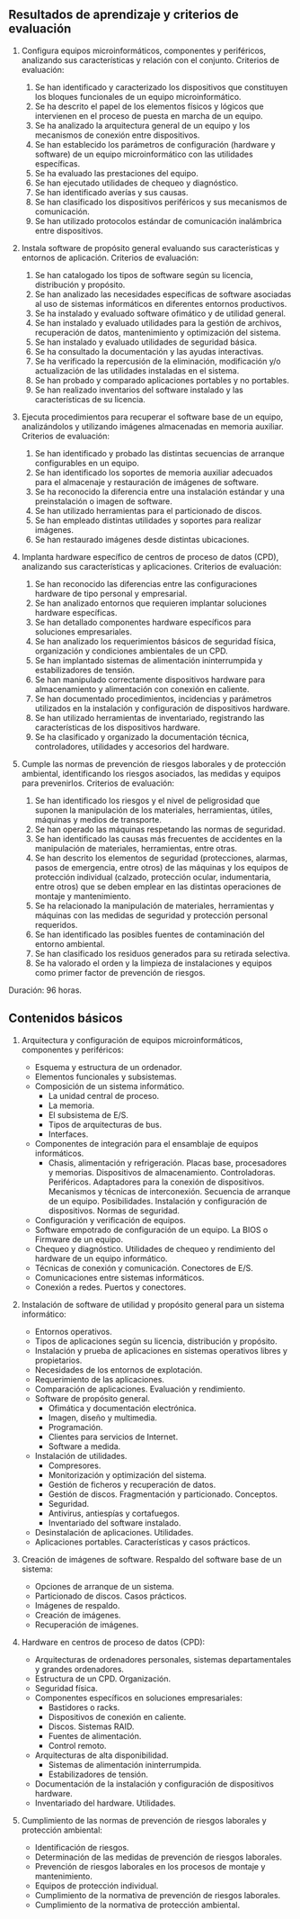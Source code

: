## Resultados de aprendizaje y criterios de evaluación

1. Configura equipos microinformáticos, componentes y periféricos, analizando sus características y relación con el conjunto. Criterios de evaluación:
    1. Se han identificado y caracterizado los dispositivos que constituyen los bloques funcionales de un equipo microinformático.
    2. Se ha descrito el papel de los elementos físicos y lógicos que intervienen en el proceso de puesta en marcha de un equipo.
    3. Se ha analizado la arquitectura general de un equipo y los mecanismos de conexión entre dispositivos.
    4. Se han establecido los parámetros de configuración (hardware y software) de un equipo microinformático con las utilidades específicas.
    5. Se ha evaluado las prestaciones del equipo.
    6. Se han ejecutado utilidades de chequeo y diagnóstico.
    7. Se han identificado averías y sus causas.
    8. Se han clasificado los dispositivos periféricos y sus mecanismos de comunicación.
    9. Se han utilizado protocolos estándar de comunicación inalámbrica entre dispositivos.

2. Instala software de propósito general evaluando sus características y entornos de aplicación. Criterios de evaluación:
    1. Se han catalogado los tipos de software según su licencia, distribución y propósito.
    2. Se han analizado las necesidades específicas de software asociadas al uso de sistemas informáticos en diferentes entornos productivos.
    3. Se ha instalado y evaluado software ofimático y de utilidad general.
    4. Se han instalado y evaluado utilidades para la gestión de archivos, recuperación de datos, mantenimiento y optimización del sistema.
    5. Se han instalado y evaluado utilidades de seguridad básica.
    6. Se ha consultado la documentación y las ayudas interactivas.
    7. Se ha verificado la repercusión de la eliminación, modificación y/o actualización de las utilidades instaladas en el sistema.
    8. Se han probado y comparado aplicaciones portables y no portables.
    9. Se han realizado inventarios del software instalado y las características de su licencia.

3. Ejecuta procedimientos para recuperar el software base de un equipo, analizándolos y utilizando imágenes almacenadas en memoria auxiliar. Criterios de evaluación:
    1. Se han identificado y probado las distintas secuencias de arranque configurables en un equipo.
    2. Se han identificado los soportes de memoria auxiliar adecuados para el almacenaje y restauración de imágenes de software.
    3. Se ha reconocido la diferencia entre una instalación estándar y una preinstalación o imagen de software.
    4. Se han utilizado herramientas para el particionado de discos.
    5. Se han empleado distintas utilidades y soportes para realizar imágenes.
    6. Se han restaurado imágenes desde distintas ubicaciones.

4. Implanta hardware específico de centros de proceso de datos (CPD), analizando sus características y aplicaciones. Criterios de evaluación:
    1. Se han reconocido las diferencias entre las configuraciones hardware de tipo personal y empresarial.
    2. Se han analizado entornos que requieren implantar soluciones hardware específicas.
    3. Se han detallado componentes hardware específicos para soluciones empresariales.
    4. Se han analizado los requerimientos básicos de seguridad física, organización y condiciones ambientales de un CPD.
    5. Se han implantado sistemas de alimentación ininterrumpida y estabilizadores de tensión.
    6. Se han manipulado correctamente dispositivos hardware para almacenamiento y alimentación con conexión en caliente.
    7. Se han documentado procedimientos, incidencias y parámetros utilizados en la instalación y configuración de dispositivos hardware.
    8. Se han utilizado herramientas de inventariado, registrando las características de los dispositivos hardware.
    9. Se ha clasificado y organizado la documentación técnica, controladores, utilidades y accesorios del hardware.

5. Cumple las normas de prevención de riesgos laborales y de protección ambiental, identificando los riesgos asociados, las medidas y equipos para prevenirlos. Criterios de evaluación:
    1. Se han identificado los riesgos y el nivel de peligrosidad que suponen la manipulación de los materiales, herramientas, útiles, máquinas y medios de transporte.
    2. Se han operado las máquinas respetando las normas de seguridad.
    3. Se han identificado las causas más frecuentes de accidentes en la manipulación de materiales, herramientas, entre otras.
    4. Se han descrito los elementos de seguridad (protecciones, alarmas, pasos de emergencia, entre otros) de las máquinas y los equipos de protección individual (calzado, protección ocular, indumentaria, entre otros) que se deben emplear en las distintas operaciones de montaje y mantenimiento.
    5. Se ha relacionado la manipulación de materiales, herramientas y máquinas con las medidas de seguridad y protección personal requeridos.
    6. Se han identificado las posibles fuentes de contaminación del entorno ambiental.
    7. Se han clasificado los residuos generados para su retirada selectiva.
    8. Se ha valorado el orden y la limpieza de instalaciones y equipos como primer factor de prevención de riesgos.

Duración: 96 horas.

## Contenidos básicos

1. Arquitectura y configuración de equipos microinformáticos, componentes y periféricos:
    - Esquema y estructura de un ordenador.
    - Elementos funcionales y subsistemas.
    - Composición de un sistema informático.
        - La unidad central de proceso.
        - La memoria.
        - El subsistema de E/S.
        - Tipos de arquitecturas de bus.
        - Interfaces.
    - Componentes de integración para el ensamblaje de equipos informáticos.
        - Chasis, alimentación y refrigeración. Placas base, procesadores y memorias. Dispositivos de almacenamiento. Controladoras. Periféricos. Adaptadores para la conexión de dispositivos. Mecanismos y técnicas de interconexión. Secuencia de arranque de un equipo. Posibilidades. Instalación y configuración de dispositivos. Normas de seguridad.
    - Configuración y verificación de equipos.
    - Software empotrado de configuración de un equipo. La BIOS o Firmware de un equipo.
    - Chequeo y diagnóstico. Utilidades de chequeo y rendimiento del hardware de un equipo informático.
    - Técnicas de conexión y comunicación. Conectores de E/S.
    - Comunicaciones entre sistemas informáticos.
    - Conexión a redes. Puertos y conectores.

2. Instalación de software de utilidad y propósito general para un sistema informático:
    - Entornos operativos.
    - Tipos de aplicaciones según su licencia, distribución y propósito.
    - Instalación y prueba de aplicaciones en sistemas operativos libres y propietarios.
    - Necesidades de los entornos de explotación.
    - Requerimiento de las aplicaciones.
    - Comparación de aplicaciones. Evaluación y rendimiento.
    - Software de propósito general.
        - Ofimática y documentación electrónica.
        - Imagen, diseño y multimedia.
        - Programación.
        - Clientes para servicios de Internet.
        - Software a medida.
    - Instalación de utilidades.
        - Compresores.
        - Monitorización y optimización del sistema.
        - Gestión de ficheros y recuperación de datos.
        - Gestión de discos. Fragmentación y particionado. Conceptos.
        - Seguridad.
        - Antivirus, antiespías y cortafuegos.
        - Inventariado del software instalado.
    - Desinstalación de aplicaciones. Utilidades.
    - Aplicaciones portables. Características y casos prácticos.

3. Creación de imágenes de software. Respaldo del software base de un sistema:
    - Opciones de arranque de un sistema.
    - Particionado de discos. Casos prácticos.
    - Imágenes de respaldo.
    - Creación de imágenes.
    - Recuperación de imágenes.

4. Hardware en centros de proceso de datos (CPD):
    - Arquitecturas de ordenadores personales, sistemas departamentales y grandes ordenadores.
    - Estructura de un CPD. Organización.
    - Seguridad física.
    - Componentes específicos en soluciones empresariales:
        - Bastidores o racks.
        - Dispositivos de conexión en caliente.
        - Discos. Sistemas RAID.
        - Fuentes de alimentación.
        - Control remoto.
    - Arquitecturas de alta disponibilidad.
        - Sistemas de alimentación ininterrumpida.
        - Estabilizadores de tensión.
    - Documentación de la instalación y configuración de dispositivos hardware.
    - Inventariado del hardware. Utilidades.

5. Cumplimiento de las normas de prevención de riesgos laborales y protección ambiental:
    - Identificación de riesgos.
    - Determinación de las medidas de prevención de riesgos laborales.
    - Prevención de riesgos laborales en los procesos de montaje y mantenimiento.
    - Equipos de protección individual.
    - Cumplimiento de la normativa de prevención de riesgos laborales.
    - Cumplimiento de la normativa de protección ambiental.
